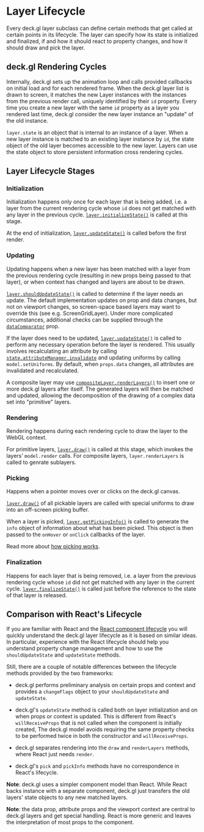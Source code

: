# Layer Lifecycle

Every deck.gl layer subclass can define certain methods that get called
at certain points in its lifecycle. The layer can specify how its state
is initialized and finalized, if and how it should react to property changes,
and how it should draw and pick the layer.


## deck.gl Rendering Cycles

Internally, deck.gl sets up the animation loop and calls provided
callbacks on initial load and for each rendered frame.
When the deck.gl layer list is drawn to screen, it matches the new Layer
instances with the instances from the previous render call, uniquely identified
by their `id` property.
Every time you create a new layer with the same `id` property as a layer you
rendered last time, deck.gl consider the new layer instance an "update" of the
old instance.

`layer.state` is an object that is internal to an instance of a layer.
When a new layer instance is matched to an existing layer instance by `id`,
the state object of the old layer becomes accessible to the new layer.
Layers can use the state object to store persistent information cross rendering cycles.


## Layer Lifecycle Stages

### Initialization

Initialization happens only once for each layer that is being added, i.e. a layer from the
current rendering cycle whose `id` does not get matched with any layer in the previous
cycle.
[`layer.initializeState()`](/docs/api-reference/layer.md#-initializestate-) is called at
this stage.

At the end of initialization,
[`layer.updateState()`](/docs/api-reference/layer.md#-updatestate-) is called
before the first render.

### Updating

Updating happens when a new layer has been matched with a layer from the previous
rendering cycle (resulting in new props being passed to that layer),
or when context has changed and layers are about to be drawn.

[`layer.shouldUpdateState()`](/docs/api-reference/layer.md#-shouldupdatestate-)
is called to determine if the layer needs an update. The default implementation updates on prop and data changes, but not on viewport changes, so screen-space based layers may want to override this (see e.g. ScreenGridLayer).
Under more complicated circumstances, additional checks can be supplied through the
[`dataComparator`](/docs/api-reference/layer.md#-datacomparator-function-optional-)
prop.

If the layer does need to be updated,
[`layer.updateState()`](/docs/api-reference/layer.md#-updatestate-)
is called to perform any necessary operation before the layer is rendered.
This usually involves recalculating an attribute by calling
[`state.attributeManager.invalidate`](/docs/api-reference/attribute-manager.md#-invalidate-)
and updating uniforms by calling `model.setUniforms`.
By default, when `props.data` changes, all attributes are invalidated and recalculated.

A composite layer may use
[`compositeLayer.renderLayers()`](/docs/api-reference/composite-layer.md#-renderlayers-)
to insert one or more deck.gl layers after itself.
The generated layers will then be matched and updated,
allowing the decomposition of the drawing of a complex data set
into "primitive" layers.

### Rendering

Rendering happens during each rendering cycle to draw the layer to the WebGL context.

For primitive layers, [`layer.draw()`](/docs/api-reference/layer.md#-draw-)
is called at this stage, which invokes the layers' `model.render` calls.
For composite layers, `layer.renderLayers` is called to genrate sublayers.

### Picking

Happens when a pointer moves over or clicks on the deck.gl canvas.

[`layer.draw()`](/docs/api-reference/layer.md#-draw-) of all pickable layers
are called with special uniforms to draw into an off-screen picking buffer.

When a layer is picked,
[`layer.getPickingInfo()`](/docs/api-reference/layer.md#-getpickinginfo-)
is called to generate the `info` object of information about what has been picked.
This object is then passed to the `onHover` or `onClick` callbacks of the layer.

Read more about [how picking works](/docs/developer-guide/picking.md).

### Finalization

Happens for each layer that is being removed, i.e. a layer from the previous
rendering cycle whose `id` did not get matched with any layer in the current
cycle.
[`layer.finalizeState()`](/docs/api-reference/layer.md#-finalizestate-)
is called just before the reference to the state of that layer
is released.


## Comparison with React's Lifecycle

If you are familiar with React and the
[React component lifecycle](https://facebook.github.io/react/docs/component-specs.html)
you will quickly understand the deck.gl layer lifecycle as it is based on
similar ideas. In particular, experience with the React lifecycle should help
you understand property change management and how to use the
`shouldUpdateState` and `updateState` methods.

Still, there are a couple of notable differences between the lifecycle
methods provided by the two frameworks:

* deck.gl performs preliminary analysis on certain props and context and
  provides a `changeFlags` object to your `shouldUpdateState` and
  `updateState`.

* deck.gl's `updateState` method is called both on layer initialization and
  on when props or context is updated. This is different from React's
  `willReceiveProps` that is not called when the component is initially created,
  The deck.gl model avoids requiring the same property checks to be performed
  twice in both the constructor and `willReceiveProps`.

* deck.gl separates rendering into the `draw` and `renderLayers` methods,
  where React just needs `render`.

* deck.gl's `pick` and `pickInfo` methods have no correspondence in
  React's lifecycle.

**Note**: deck.gl uses a simpler component model than React.
  While React backs instance with a separate component, deck.gl just transfers
  the old layers' state objects to any new matched layers.

**Note**: the data prop, attribute props and the viewport context are
  central to deck.gl layers and get special handling. React is more generic
  and leaves the interpretation of most props to the component.
